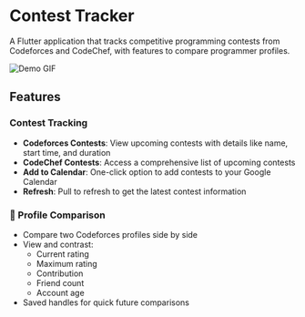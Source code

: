 # Contest Tracker

A Flutter application that tracks competitive programming contests from Codeforces and CodeChef, with features to compare programmer profiles.

![Demo GIF](demo.gif)

## Features

### Contest Tracking

- **Codeforces Contests**: View upcoming contests with details like name, start time, and duration
- **CodeChef Contests**: Access a comprehensive list of upcoming contests
- **Add to Calendar**: One-click option to add contests to your Google Calendar
- **Refresh**: Pull to refresh to get the latest contest information

### 👥 Profile Comparison

- Compare two Codeforces profiles side by side
- View and contrast:
  - Current rating
  - Maximum rating
  - Contribution
  - Friend count
  - Account age
- Saved handles for quick future comparisons
